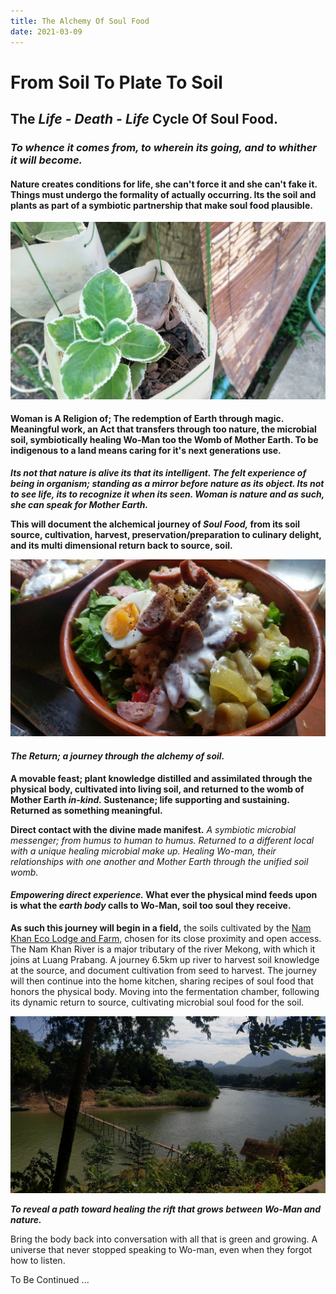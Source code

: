 ```yaml
---
title: The Alchemy Of Soul Food
date: 2021-03-09
---
```


# From Soil To Plate To Soil

## The *Life - Death - Life* Cycle Of Soul Food.

### *To whence it comes from, to wherein its going, and to whither it will become.*

#### Nature creates conditions for life, she can't force it and she can't fake it. Things must undergo the formality of actually occurring. Its the soil and plants as part of a symbiotic partnership that make soul food plausible.

![Growing Green](./soilToSoulFoodImages/frogPot.jpg)

#### Woman is A Religion of; The redemption of Earth through magic. Meaningful work, an Act that transfers through too nature, the microbial soil, symbiotically healing Wo-Man too the Womb of Mother Earth. To be indigenous to a land means caring for it's next generations use.

***Its not that nature is alive its that its intelligent. The felt experience of being in organism; standing as a mirror before nature as its object. Its not to see life, its to recognize it when its seen. Woman is nature and as such, she can speak for Mother Earth.***

**This will document the alchemical journey of *Soul Food,* from its soil source, cultivation, harvest, preservation/preparation to culinary delight, and its multi dimensional return back to source, soil.**

![Soul Food](./soilToSoulFoodImages/soulFood01.jpg)

#### *The Return; a journey through the alchemy of soil.*

**A movable feast; plant knowledge distilled and assimilated through the physical body, cultivated into living soil, and returned to the womb of Mother Earth *in-kind.* Sustenance; life supporting and sustaining. Returned as something meaningful.**

**Direct contact with the divine made manifest.**
*A symbiotic microbial messenger; from humus to human to humus. Returned to a different local with a unique healing microbial make up. Healing Wo-man, their relationships with one another and Mother Earth through the unified soil womb.*

#### *Empowering direct experience.* What ever the physical mind feeds upon is what the *earth body* calls to Wo-Man, soil too soul they receive.

**As such this journey will begin in a field,** the soils cultivated by the [Nam Khan Eco Lodge and Farm,](https://www.namkhanecolodge.com/) chosen for its close proximity and open access. The Nam Khan River is a major tributary of the river Mekong, with which it joins at Luang Prabang. A journey 6.5km up river to harvest soil knowledge at the source, and document cultivation from seed to harvest. The journey will then continue into the home kitchen, sharing recipes of soul food that honors the physical body. Moving into the fermentation chamber, following its dynamic return to source, cultivating microbial soul food for the soil.

![Nam Khan River](./soilToSoulFoodImages/bambooBridgeNamKhan01.jpg)

***To reveal a path toward healing the rift that grows between Wo-Man and nature.***

Bring the body back into conversation with all that is green and growing. A universe that never stopped speaking to Wo-man, even when they forgot how to listen.

To Be Continued ...
